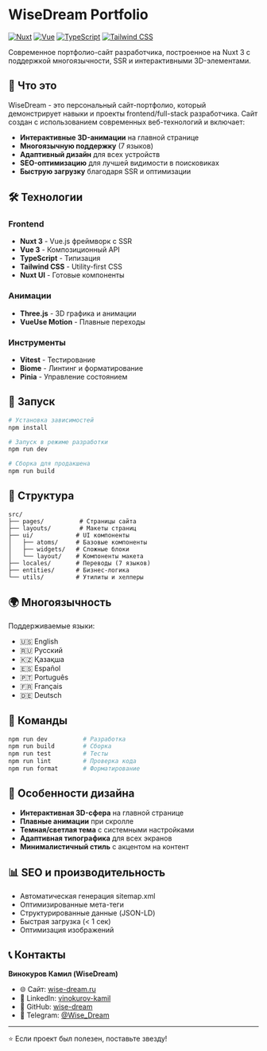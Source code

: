 # WiseDream Portfolio

[![Nuxt](https://img.shields.io/badge/Nuxt-4.0.3-00DC82?style=flat-square&logo=nuxt.js)](https://nuxt.com/)
[![Vue](https://img.shields.io/badge/Vue-3.5.18-4FC08D?style=flat-square&logo=vue.js)](https://vuejs.org/)
[![TypeScript](https://img.shields.io/badge/TypeScript-5.0+-3178C6?style=flat-square&logo=typescript)](https://www.typescriptlang.org/)
[![Tailwind CSS](https://img.shields.io/badge/Tailwind_CSS-4.1.11-06B6D4?style=flat-square&logo=tailwindcss)](https://tailwindcss.com/)

Современное портфолио-сайт разработчика, построенное на Nuxt 3 с поддержкой многоязычности, SSR и интерактивными 3D-элементами.

## 🌟 Что это

WiseDream - это персональный сайт-портфолио, который демонстрирует навыки и проекты frontend/full-stack разработчика. Сайт создан с использованием современных веб-технологий и включает:

- **Интерактивные 3D-анимации** на главной странице
- **Многоязычную поддержку** (7 языков)
- **Адаптивный дизайн** для всех устройств
- **SEO-оптимизацию** для лучшей видимости в поисковиках
- **Быструю загрузку** благодаря SSR и оптимизации

## 🛠 Технологии

### Frontend
- **Nuxt 3** - Vue.js фреймворк с SSR
- **Vue 3** - Композиционный API
- **TypeScript** - Типизация
- **Tailwind CSS** - Utility-first CSS
- **Nuxt UI** - Готовые компоненты

### Анимации
- **Three.js** - 3D графика и анимации
- **VueUse Motion** - Плавные переходы

### Инструменты
- **Vitest** - Тестирование
- **Biome** - Линтинг и форматирование
- **Pinia** - Управление состоянием

## 🚀 Запуск

```bash
# Установка зависимостей
npm install

# Запуск в режиме разработки
npm run dev

# Сборка для продакшена
npm run build
```

## 📁 Структура

```
src/
├── pages/          # Страницы сайта
├── layouts/        # Макеты страниц
├── ui/            # UI компоненты
│   ├── atoms/     # Базовые компоненты
│   ├── widgets/   # Сложные блоки
│   └── layout/    # Компоненты макета
├── locales/       # Переводы (7 языков)
├── entities/      # Бизнес-логика
└── utils/         # Утилиты и хелперы
```

## 🌍 Многоязычность

Поддерживаемые языки:
- 🇺🇸 English
- 🇷🇺 Русский  
- 🇰🇿 Қазақша
- 🇪🇸 Español
- 🇵🇹 Português
- 🇫🇷 Français
- 🇩🇪 Deutsch

## 📜 Команды

```bash
npm run dev          # Разработка
npm run build        # Сборка
npm run test         # Тесты
npm run lint         # Проверка кода
npm run format       # Форматирование
```

## 🎨 Особенности дизайна

- **Интерактивная 3D-сфера** на главной странице
- **Плавные анимации** при скролле
- **Темная/светлая тема** с системными настройками
- **Адаптивная типографика** для всех экранов
- **Минималистичный стиль** с акцентом на контент

## 📊 SEO и производительность

- Автоматическая генерация sitemap.xml
- Оптимизированные мета-теги
- Структурированные данные (JSON-LD)
- Быстрая загрузка (< 1 сек)
- Оптимизация изображений

## 📞 Контакты

**Винокуров Камил (WiseDream)**

- 🌐 Сайт: [wise-dream.ru](https://wise-dream.ru)
- 💼 LinkedIn: [vinokurov-kamil](https://linkedin.com/in/vinokurov-kamil)
- 🐙 GitHub: [wise-dream](https://github.com/wise-dream)
- 📱 Telegram: [@Wise_Dream](https://t.me/Wise_Dream)

---

⭐ Если проект был полезен, поставьте звезду!